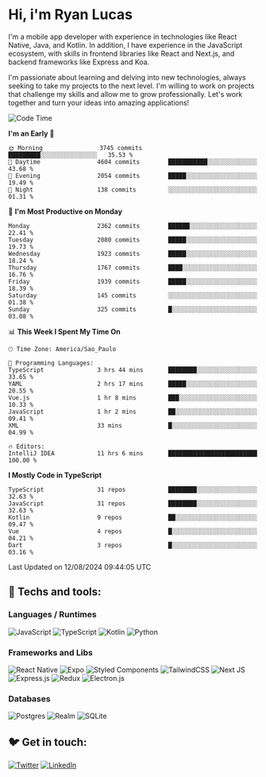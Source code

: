 # Hi, i'm Ryan Lucas

I'm a mobile app developer with experience in technologies like React Native, Java, and Kotlin.
In addition, I have experience in the JavaScript ecosystem, with skills in frontend libraries like React and Next.js, and backend frameworks like Express and Koa.

I'm passionate about learning and delving into new technologies, always seeking to take my projects to the next level. I'm willing to work on projects that challenge my skills and allow me to grow professionally. Let's work together and turn your ideas into amazing applications!


<!--START_SECTION:waka-->
![Code Time](http://img.shields.io/badge/Code%20Time-488%20hrs%2046%20mins-blue)

**I'm an Early 🐤** 

```text
🌞 Morning                3745 commits        █████████░░░░░░░░░░░░░░░░   35.53 % 
🌆 Daytime                4604 commits        ███████████░░░░░░░░░░░░░░   43.68 % 
🌃 Evening                2054 commits        █████░░░░░░░░░░░░░░░░░░░░   19.49 % 
🌙 Night                  138 commits         ░░░░░░░░░░░░░░░░░░░░░░░░░   01.31 % 
```
📅 **I'm Most Productive on Monday** 

```text
Monday                   2362 commits        ██████░░░░░░░░░░░░░░░░░░░   22.41 % 
Tuesday                  2080 commits        █████░░░░░░░░░░░░░░░░░░░░   19.73 % 
Wednesday                1923 commits        █████░░░░░░░░░░░░░░░░░░░░   18.24 % 
Thursday                 1767 commits        ████░░░░░░░░░░░░░░░░░░░░░   16.76 % 
Friday                   1939 commits        █████░░░░░░░░░░░░░░░░░░░░   18.39 % 
Saturday                 145 commits         ░░░░░░░░░░░░░░░░░░░░░░░░░   01.38 % 
Sunday                   325 commits         █░░░░░░░░░░░░░░░░░░░░░░░░   03.08 % 
```


📊 **This Week I Spent My Time On** 

```text
🕑︎ Time Zone: America/Sao_Paulo

💬 Programming Languages: 
TypeScript               3 hrs 44 mins       ████████░░░░░░░░░░░░░░░░░   33.65 % 
YAML                     2 hrs 17 mins       █████░░░░░░░░░░░░░░░░░░░░   20.55 % 
Vue.js                   1 hr 8 mins         ███░░░░░░░░░░░░░░░░░░░░░░   10.33 % 
JavaScript               1 hr 2 mins         ██░░░░░░░░░░░░░░░░░░░░░░░   09.41 % 
XML                      33 mins             █░░░░░░░░░░░░░░░░░░░░░░░░   04.99 % 

🔥 Editors: 
IntelliJ IDEA            11 hrs 6 mins       █████████████████████████   100.00 % 
```

**I Mostly Code in TypeScript** 

```text
TypeScript               31 repos            ████████░░░░░░░░░░░░░░░░░   32.63 % 
JavaScript               31 repos            ████████░░░░░░░░░░░░░░░░░   32.63 % 
Kotlin                   9 repos             ██░░░░░░░░░░░░░░░░░░░░░░░   09.47 % 
Vue                      4 repos             █░░░░░░░░░░░░░░░░░░░░░░░░   04.21 % 
Dart                     3 repos             █░░░░░░░░░░░░░░░░░░░░░░░░   03.16 % 
```




 Last Updated on 12/08/2024 09:44:05 UTC
<!--END_SECTION:waka-->

## 🔧 Techs and tools: 

### Languages / Runtimes
![JavaScript](https://img.shields.io/badge/javascript-%23323330.svg?style=for-the-badge&logo=javascript&logoColor=%23F7DF1E)
![TypeScript](https://img.shields.io/badge/typescript-%23007ACC.svg?style=for-the-badge&logo=typescript&logoColor=white)
![Kotlin](https://img.shields.io/badge/kotlin-%230095D5.svg?style=for-the-badge&logo=kotlin&logoColor=white) ![Python](https://img.shields.io/badge/python-3670A0?style=for-the-badge&logo=python&logoColor=ffdd54)

### Frameworks and Libs
![React Native](https://img.shields.io/badge/react_native-%2320232a.svg?style=for-the-badge&logo=react&logoColor=%2361DAFB)
![Expo](https://img.shields.io/badge/expo-1C1E24?style=for-the-badge&logo=expo&logoColor=#D04A37)
![Styled Components](https://img.shields.io/badge/styled--components-DB7093?style=for-the-badge&logo=styled-components&logoColor=white)
![TailwindCSS](https://img.shields.io/badge/tailwindcss-%2338B2AC.svg?style=for-the-badge&logo=tailwind-css&logoColor=white)
![Next JS](https://img.shields.io/badge/Next-black?style=for-the-badge&logo=next.js&logoColor=white)
![Express.js](https://img.shields.io/badge/express.js-%23404d59.svg?style=for-the-badge&logo=express&logoColor=%2361DAFB)
![Redux](https://img.shields.io/badge/redux-%23593d88.svg?style=for-the-badge&logo=redux&logoColor=white)
![Electron.js](https://img.shields.io/badge/Electron-191970?style=for-the-badge&logo=Electron&logoColor=white)

### Databases
![Postgres](https://img.shields.io/badge/postgres-%23316192.svg?style=for-the-badge&logo=postgresql&logoColor=white)
![Realm](https://img.shields.io/badge/Realm-39477F?style=for-the-badge&logo=realm&logoColor=white)
![SQLite](https://img.shields.io/badge/sqlite-%2307405e.svg?style=for-the-badge&logo=sqlite&logoColor=white)

## 🐦 Get in touch:

[![Twitter](https://img.shields.io/badge/Twitter-%231DA1F2.svg?style=for-the-badge&logo=Twitter&logoColor=white)](https://twitter.com/ryangst_)
[![LinkedIn](https://img.shields.io/badge/linkedin-%230077B5.svg?style=for-the-badge&logo=linkedin&logoColor=white)](https://www.linkedin.com/in/ryan-lucas-machado/)
